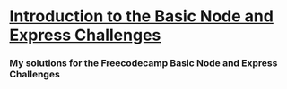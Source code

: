 # [Introduction to the Basic Node and Express Challenges](https://www.freecodecamp.org/learn/apis-and-microservices/basic-node-and-express/)
### My solutions for the Freecodecamp Basic Node and Express Challenges
